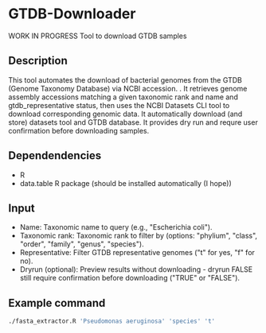 # GTDB-Downloader
WORK IN PROGRESS Tool to download GTDB samples 
## Description
This tool automates the download of bacterial genomes from the GTDB (Genome Taxonomy Database) via NCBI accession. . It retrieves genome assembly accessions matching a given taxonomic rank and name and gtdb_representative status, then uses the NCBI Datasets CLI tool to download corresponding genomic data. It automatically download (and store) datasets tool and GTDB database. It provides dry run and requre user confirmation before downloading samples.
## Dependendencies 
- R
- data.table R package (should be installed automatically (I hope))
## Input
- Name: Taxonomic name to query (e.g., "Escherichia coli").
- Taxonomic rank: Taxonomic rank to filter by (options: "phylium", "class", "order", "family", "genus", "species").
- Representative: Filter GTDB representative genomes ("t" for yes, "f" for no).
- Dryrun (optional): Preview results without downloading - dryrun FALSE still require confirmation before downloading ("TRUE" or "FALSE").
## Example command
``` bash
./fasta_extractor.R 'Pseudomonas aeruginosa' 'species' 't'
``` 
